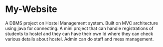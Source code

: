 # My-Website
A DBMS project on Hostel Management system.
Built on MVC architecture using java for connecting.
A mini project that can handle registrations of students to hostel and they can have their own Id where they can check various details about hostel.
Admin can do staff and mess management.
